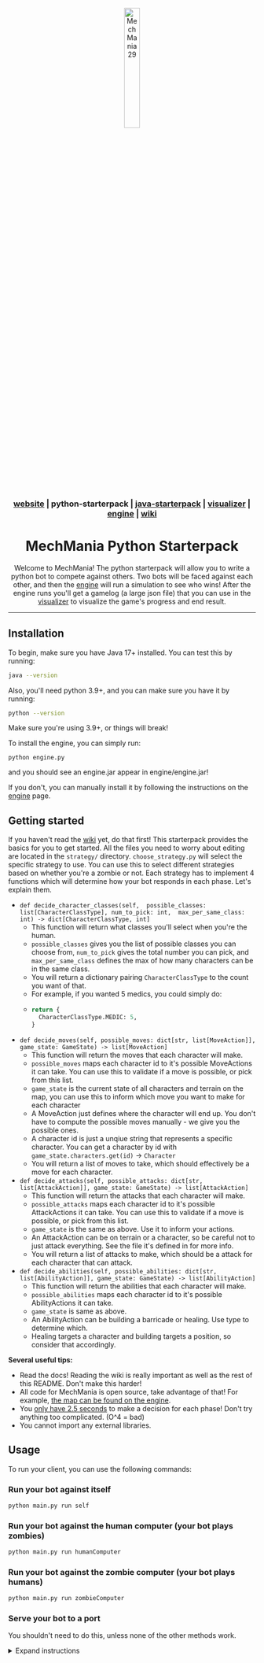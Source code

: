 <div align="center">

<a href="https://mechmania.org"><img width="25%" src="https://github.com/MechMania-29/Website/blob/main/images/mm29_logo.png" alt="MechMania 29"></a>

### [website](https://mechmania.org) | python-starterpack | [java-starterpack](https://github.com/MechMania-29/java-starterpack) | [visualizer](https://github.com/MechMania-29/visualizer) | [engine](https://github.com/MechMania-29/engine) | [wiki](https://github.com/MechMania-29/Wiki)

# MechMania Python Starterpack

Welcome to MechMania! The python starterpack will allow you to write a python bot to compete against others.
Two bots will be faced against each other, and then the [engine](https://github.com/MechMania-29/engine) will run a simulation to see who wins!
After the engine runs you'll get a gamelog (a large json file) that you can use in the [visualizer](https://github.com/MechMania-29/visualizer) to
visualize the game's progress and end result.

</div>

---

## Installation

To begin, make sure you have Java 17+ installed. You can test this by running:

```sh
java --version
```

Also, you'll need python 3.9+, and you can make sure you have it by running:

```sh
python --version
```

Make sure you're using 3.9+, or things will break!

To install the engine, you can simply run:

```
python engine.py
```

and you should see an engine.jar appear in engine/engine.jar!

If you don't, you can manually install it by following the instructions on the [engine](https://github.com/MechMania-29/engine) page.

## Getting started

If you haven't read the [wiki](https://github.com/MechMania-29/Wiki) yet, do that first! This starterpack provides the basics for you to get started. All the files you need to worry about editing are located in the `strategy/` directory. `choose_strategy.py` will select the specific strategy to use. You can use this to select different strategies based on whether you're a zombie or not. Each strategy has to implement 4 functions which will determine how your bot responds in each phase. Let's explain them.
- `def decide_character_classes(self,  possible_classes: list[CharacterClassType], num_to_pick: int,  max_per_same_class: int) -> dict[CharacterClassType, int]`
  - This function will return what classes you'll select when you're the human.
  - `possible_classes` gives you the list of possible classes you can choose from, `num_to_pick` gives the total number you can pick, and `max_per_same_class` defines the max of how many characters can be in the same class.
  - You will return a dictionary pairing `CharacterClassType` to the count you want of that.
  - For example, if you wanted 5 medics, you could simply do:
  - ```py
    return {
      CharacterClassType.MEDIC: 5,
    }
    ```
- `def decide_moves(self, possible_moves: dict[str, list[MoveAction]], game_state: GameState) -> list[MoveAction]`
  - This function will return the moves that each character will make.
  - `possible_moves` maps each character id to it's possible MoveActions it can take. You can use this to validate if a move is possible, or pick from this list.
  - `game_state` is the current state of all characters and terrain on the map, you can use this to inform which move you want to make for each character
  - A MoveAction just defines where the character will end up. You don't have to compute the possible moves manually - we give you the possible ones.
  - A character id is just a unqiue string that represents a specific character. You can get a character by id with `game_state.characters.get(id)` -> `Character`
  - You will return a list of moves to take, which should effectively be a move for each character.
- `def decide_attacks(self, possible_attacks: dict[str, list[AttackAction]], game_state: GameState) -> list[AttackAction]`
  - This function will return the attacks that each character will make.
  - `possible_attacks` maps each character id to it's possible AttackActions it can take. You can use this to validate if a move is possible, or pick from this list.
  - `game_state` is the same as above. Use it to inform your actions.
  - An AttackAction can be on terrain or a character, so be careful not to just attack everything. See the file it's defined in for more info.
  - You will return a list of attacks to make, which should be a attack for each character that can attack.
- `def decide_abilities(self, possible_abilities: dict[str, list[AbilityAction]], game_state: GameState) -> list[AbilityAction]`
  - This function will return the abilities that each character will make.
  - `possible_abilities` maps each character id to it's possible AbilityActions it can take.
  - `game_state` is same as above.
  - An AbilityAction can be building a barricade or healing. Use type to determine which.
  - Healing targets a character and building targets a position, so consider that accordingly.

**Several useful tips:**
- Read the docs! Reading the wiki is really important as well as the rest of this README. Don't make this harder!
- All code for MechMania is open source, take advantage of that! For example, [the map can be found on the engine](https://github.com/MechMania-29/engine/blob/main/src/main/resources/maps/main.json).
- You [only have 2.5 seconds](https://github.com/MechMania-29/engine/blob/main/src/main/java/mech/mania/engine/Config.java#L112) to make a decision for each phase! Don't try anything too complicated. (O^4 = bad)
- You cannot import any external libraries.

## Usage

To run your client, you can use the following commands:

### Run your bot against itself

```sh
python main.py run self
```

### Run your bot against the human computer (your bot plays zombies)

```sh
python main.py run humanComputer
```

### Run your bot against the zombie computer (your bot plays humans)

```sh
python main.py run zombieComputer
```

### Serve your bot to a port

You shouldn't need to do this, unless none of the other methods work.
<details>
<summary>Expand instructions</summary>

To serve your bot to a port, you can run it like this:

```sh
python main.py serve [port]
```

Where port is the port you want to serve to, like 9001 for example:

```sh
python main.py serve 9001
```

A full setup with the engine might look like (all 3 commands in separate terminal windows):

```sh
python main.py serve 9001
python main.py serve 9002
java -jar engine.jar 9001 9002
```

</details>
